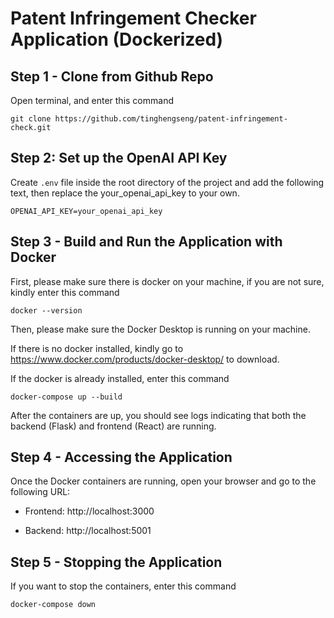 # Patent Infringement Checker Application (Dockerized)


## Step 1 - Clone from Github Repo
Open terminal, and enter this command

`git clone https://github.com/tinghengseng/patent-infringement-check.git`

## Step 2: Set up the OpenAI API Key
Create `.env` file inside the root directory of the project and add the following text, then replace the your_openai_api_key to your own.

`OPENAI_API_KEY=your_openai_api_key`

## Step 3 - Build and Run the Application with Docker
First, please make sure there is docker on your machine, if you are not sure, kindly enter this command

`docker --version`

Then, please make sure the Docker Desktop is running on your machine.

If there is no docker installed, kindly go to https://www.docker.com/products/docker-desktop/ to download.

If the docker is already installed, enter this command

`docker-compose up --build`

After the containers are up, you should see logs indicating that both the backend (Flask) and frontend (React) are running.

## Step 4 - Accessing the Application
Once the Docker containers are running, open your browser and go to the following URL:

- Frontend: http://localhost:3000

- Backend: http://localhost:5001

## Step 5 - Stopping the Application
If you want to stop the containers, enter this command

`docker-compose down`
